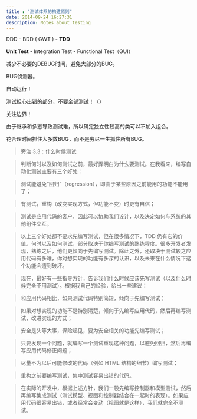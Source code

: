 ```yaml
---
title : "测试体系的构建原则"
date: 2014-09-24 16:27:31
description: Notes about testing
---
```


DDD - BDD ( GWT ) - **TDD**

**Unit Test** - Integration Test - Functional Test（GUI）

减少不必要的DEBUG时间，避免大部分的BUG。

BUG侦测器。

自动运行！

测试担心出错的部分，不要全部测试！（）

关注边界！

由于继承和多态导致测试难，所以确定独立性较高的类可以不加入组合。

花合理时间抓住大多数BUG，而不是穷尽一生抓住所有BUG。

>旁注 3.3：什么时候测试

>判断何时以及如何测试之前，最好弄明白为什么要测试。在我看来，编写自动化测试主要有三个好处：

>测试能避免“回归”（regression），即由于某些原因之前能用的功能不能用了；

>有测试，重构（改变实现方式，但功能不变）时更有自信；

>测试是应用代码的客户，因此可以协助我们设计，以及决定如何与系统的其他组件交互。

>以上三个好处都不要求先编写测试，但在很多情况下，TDD 仍有它的价值。何时以及如何测试，部分取决于你编写测试的熟练程度。很多开发者发现，熟练之后，他们更倾向于先编写测试。除此之外，还取决于测试较之应用代码有多难，你对想实现的功能有多深的认识，以及未来在什么情况下这个功能会遭到破坏。

>现在，最好有一些指导方针，告诉我们什么时候应该先写测试（以及什么时候完全不用测试）。根据我自己的经验，给出一些建议：

>和应用代码相比，如果测试代码特别简短，倾向于先编写测试；

>如果对想实现的功能不是特别清楚，倾向于先编写应用代码，然后再编写测试，改进实现的方式；

>安全是头等大事，保险起见，要为安全相关的功能先编写测试；

>只要发现一个问题，就编写一个测试重现这种问题，以避免回归，然后再编写应用代码修正问题；

>尽量不为以后可能修改的代码（例如 HTML 结构的细节）编写测试；

>重构之前要编写测试，集中测试容易出错的代码。

>在实际的开发中，根据上述方针，我们一般先编写控制器和模型测试，然后再编写集成测试（测试模型、视图和控制器结合在一起时的表现）。如果应用代码很容易出错，或者经常会变动（视图就是这样），我们就完全不测试。
